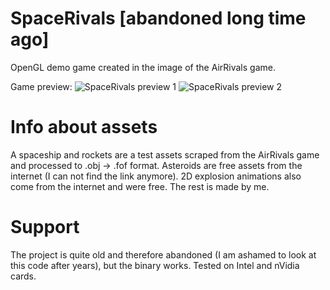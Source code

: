 # SpaceRivals [abandoned long time ago]
OpenGL demo game created in the image of the AirRivals game. 

Game preview:
![SpaceRivals preview 1](/Preview.jpg)
![SpaceRivals preview 2](/Preview2.jpg)

# Info about assets
A spaceship and rockets are a test assets scraped from the AirRivals game and processed to .obj -> .fof format. Asteroids are free assets from the internet (I can not find the link anymore). 2D explosion animations also come from the internet and were free. The rest is made by me.

# Support 
The project is quite old and therefore abandoned (I am ashamed to look at this code after years), but the binary works. Tested on Intel and nVidia cards.
